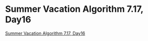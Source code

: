 # Summer Vacation Algorithm 7.17, Day16
[Summer Vacation Algorithm 7.17, Day16](https://aiwithcloud.com/2022/09/15/summer_vacation_algorithm_7-17_day16/)